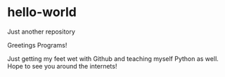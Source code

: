 # hello-world
Just another repository 

Greetings Programs!

Just getting my feet wet with Github and teaching myself Python as well.  Hope to see you around the internets!
